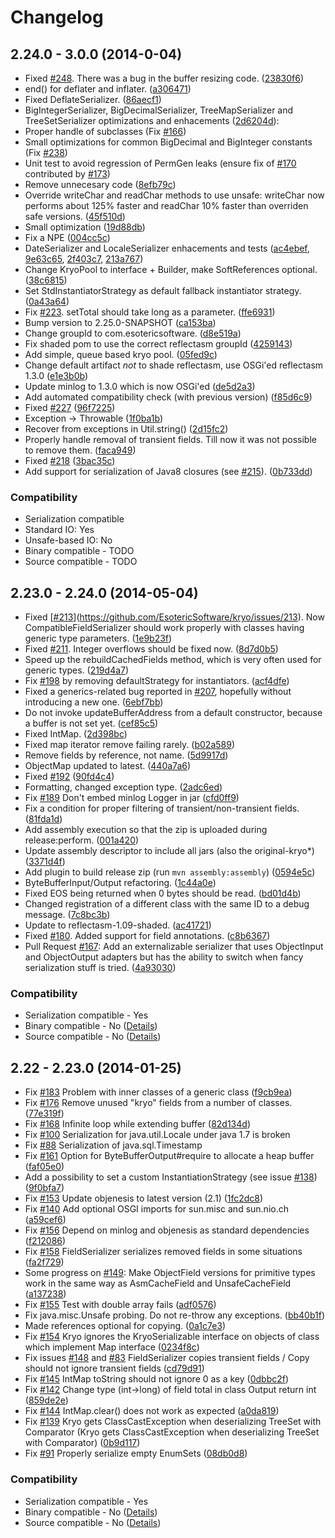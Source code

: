 # Changelog

## 2.24.0 - 3.0.0 (2014-0-04)

* Fixed [#248](https://github.com/EsotericSoftware/kryo/issues/248). There was a bug in the buffer resizing code. ([23830f6](https://github.com/EsotericSoftware/kryo/commit/23830f64cffd7ee7844fc582ef2b68023aeab908))
* end() for deflater and inflater. ([a306471](https://github.com/EsotericSoftware/kryo/commit/a3064716bb47c64e55b0048a6f5dac15dd67aabe))
* Fixed DeflateSerializer. ([86aecf1](https://github.com/EsotericSoftware/kryo/commit/86aecf10b522bb99e126e2c89cfab33ad00d03d0))
* BigIntegerSerializer, BigDecimalSerializer, TreeMapSerializer and TreeSetSerializer optimizations and enhacements ([2d6204d](https://github.com/EsotericSoftware/kryo/commit/2d6204dc5a04c10689a413d5365a607bdd1edab9)):
 * Proper handle of subclasses (Fix [#166](https://github.com/EsotericSoftware/kryo/issues/166))
 * Small optimizations for common BigDecimal and BigInteger constants (Fix [#238](https://github.com/EsotericSoftware/kryo/issues/238))
 * Unit test to avoid regression of PermGen leaks (ensure fix of [#170](https://github.com/EsotericSoftware/kryo/issues/170) contributed by [#173](https://github.com/EsotericSoftware/kryo/issues/173))
* Remove unnecesary code ([8efb79c](https://github.com/EsotericSoftware/kryo/commit/8efb79c163b7ad539cb3099782e218b5bbe272f6))
* Override writeChar and readChar methods to use unsafe: writeChar now performs about 125% faster and readChar 10% faster than overriden safe versions. ([45f510d](https://github.com/EsotericSoftware/kryo/commit/45f510de2dc07a65cf3807f28f6a9f9aa1749aca))
* Small optimization ([19d88db](https://github.com/EsotericSoftware/kryo/commit/19d88db264a912fbc2ed33149a4398b91cc89202))
* Fix a NPE ([004cc5c](https://github.com/EsotericSoftware/kryo/commit/004cc5cd2a6c2ecc2c839f34ab5ce4951ca32700))
* DateSerializer and LocaleSerializer enhacements and tests ([ac4ebef](https://github.com/EsotericSoftware/kryo/commit/ac4ebef070f82a419263c97d18146c35d9e0cde7), [9e63c65](https://github.com/EsotericSoftware/kryo/commit/9e63c65c51937c1a6d95ec2f7a972112fa37ee5b), [2f403c7](https://github.com/EsotericSoftware/kryo/commit/2f403c7b26fa056cd1bd807d3c330d5731e61193), [213a767](https://github.com/EsotericSoftware/kryo/commit/213a767a87a0e067d38b25bdd3c2f33e0ca0d31e))
* Change KryoPool to interface + Builder, make SoftReferences optional. ([38c6815](https://github.com/EsotericSoftware/kryo/commit/38c681594cb48876f88b83cda731752d4b387a1f))
* Set StdInstantiatorStrategy as default fallback instantiator strategy. ([0a43a64](https://github.com/EsotericSoftware/kryo/commit/0a43a642f4fe77d7cf6d7ee22b44d4e2bac568e2))
* Fix [#223](https://github.com/EsotericSoftware/kryo/issues/223). setTotal should take long as a parameter. ([ffe6931](https://github.com/EsotericSoftware/kryo/commit/ffe6931b559c1579f44936f13e73a9f71640a96b))
* Bump version to 2.25.0-SNAPSHOT ([ca153ba](https://github.com/EsotericSoftware/kryo/commit/ca153ba7deca816f9b95405e6cf956da56f2e464))
* Change groupId to com.esotericsoftware. ([d8e519a](https://github.com/EsotericSoftware/kryo/commit/d8e519a65dc16d06ec37e25dfc2cc11a7332ee2f))
* Fix shaded pom to use the correct reflectasm groupId ([4259143](https://github.com/EsotericSoftware/kryo/commit/425914333db7271536dcb6f0f34c6bac8bf5f3e6))
* Add simple, queue based kryo pool. ([05fed9c](https://github.com/EsotericSoftware/kryo/commit/05fed9cfe0a775afa38c49c34822c10193d7b67a))
* Change default artifact *not* to shade reflectasm, use OSGi'ed reflectasm 1.3.0 ([e1e3b0b](https://github.com/EsotericSoftware/kryo/commit/e1e3b0b18684961bd0b97665a4e662ec64b8c1e5))
* Update minlog to 1.3.0 which is now OSGi'ed ([de5d2a3](https://github.com/EsotericSoftware/kryo/commit/de5d2a3209c3122031f130e82f0267e7229ae731))
* Add automated compatibility check (with previous version) ([f85d6c9](https://github.com/EsotericSoftware/kryo/commit/f85d6c98a371b4c25f1fcc5e753855e5371e279d))
* Fixed [#227](https://github.com/EsotericSoftware/kryo/issues/227) ([96f7225](https://github.com/EsotericSoftware/kryo/commit/96f7225694322e27268dd698fefdffff5f4cfb6c))
* Exception -> Throwable ([1f0ba1b](https://github.com/EsotericSoftware/kryo/commit/1f0ba1b94c83cf26fc6ce108641d32c2e3c171c3))
* Recover from exceptions in Util.string() ([2d15fc2](https://github.com/EsotericSoftware/kryo/commit/2d15fc2652ee777ba153409be0b258b30fc8a6ff))
* Properly handle removal of transient fields. Till now it was not possible to remove them. ([faca949](https://github.com/EsotericSoftware/kryo/commit/faca94981c41aa9bd92a8a7f81b073d6b85ba0c4))
* Fixed [#218](https://github.com/EsotericSoftware/kryo/issues/218) ([3bac35c](https://github.com/EsotericSoftware/kryo/commit/3bac35c8f28216295b391372e89a6cbf61b943a0))
* Add support for serialization of Java8 closures (see [#215](https://github.com/EsotericSoftware/kryo/issues/215)). ([0b733dd](https://github.com/EsotericSoftware/kryo/commit/0b733ddad02e51b08e85a28fd960790ff4e69e8e))

### Compatibility

* Serialization compatible
 * Standard IO: Yes
 * Unsafe-based IO: No
* Binary compatible - TODO
* Source compatible - TODO

## 2.23.0 - 2.24.0 (2014-05-04)

* Fixed [[#213](https://github.com/EsotericSoftware/kryo/issues/213)](https://github.com/EsotericSoftware/kryo/issues/213). Now CompatibleFieldSerializer should work properly with classes having generic type parameters. ([1e9b23f](https://github.com/EsotericSoftware/kryo/commit/1e9b23fb05232e485cde476c130e1c02b245f830))
* Fixed [#211](https://github.com/EsotericSoftware/kryo/issues/211). Integer overflows should be fixed now. ([8d7d0b5](https://github.com/EsotericSoftware/kryo/commit/8d7d0b596d04970ac24cef1f7bc289913f645dee))
* Speed up the rebuildCachedFields method, which is very often used for generic types. ([219d4a7](https://github.com/EsotericSoftware/kryo/commit/219d4a77d7100176aaa18db489cd446cf5ec71ac))
* Fix [#198](https://github.com/EsotericSoftware/kryo/issues/198) by removing defaultStrategy for instantiators. ([acf4dfe](https://github.com/EsotericSoftware/kryo/commit/acf4dfe5e3b9f8cb7e2824ac85e76faf9b6c8ea5))
* Fixed a generics-related bug reported in [#207](https://github.com/EsotericSoftware/kryo/issues/207), hopefully without introducing a new one. ([6ebf7bb](https://github.com/EsotericSoftware/kryo/commit/6ebf7bb8ebf3193fdcb9bbd2e9727535b1427034))
* Do not invoke updateBufferAddress from a default constructor, because a buffer is not set yet. ([cef85c5](https://github.com/EsotericSoftware/kryo/commit/cef85c5cfe6c30a65243266772de0c25514314b3))
* Fixed IntMap. ([2d398bc](https://github.com/EsotericSoftware/kryo/commit/2d398bce497c4fb73aa46d5e4eaa8dcfaf4492ea))
* Fixed map iterator remove failing rarely. ([b02a589](https://github.com/EsotericSoftware/kryo/commit/b02a589c1b414f3987debaa856e03a8c2252cdde))
* Remove fields by reference, not name. ([5d9917d](https://github.com/EsotericSoftware/kryo/commit/5d9917dcab338d9a5f44313d330aab3da5bb0045))
* ObjectMap updated to latest. ([440a7a6](https://github.com/EsotericSoftware/kryo/commit/440a7a6f418f74574c63f0f2cfc20aacb7d5ae2c))
* Fixed [#192](https://github.com/EsotericSoftware/kryo/issues/192) ([90fd4c4](https://github.com/EsotericSoftware/kryo/commit/90fd4c4ae08c1be7adb02248ad05e96f436cf3c9))
* Formatting, changed exception type. ([2adc6ed](https://github.com/EsotericSoftware/kryo/commit/2adc6ed9d2568eb31e249af2954940f530a874a6))
* Fix [#189](https://github.com/EsotericSoftware/kryo/issues/189) Don't embed minlog Logger in jar ([cfd0ff9](https://github.com/EsotericSoftware/kryo/commit/cfd0ff9e617d8283166eddce97ba1bc80dff7b69))
* Fix a condition for proper filtering of transient/non-transient fields. ([81fda1d](https://github.com/EsotericSoftware/kryo/commit/81fda1d6ae940cd3ad1c3ed4c3d0e6ee3004e331))
* Add assembly execution so that the zip is uploaded during release:perform. ([001a420](https://github.com/EsotericSoftware/kryo/commit/001a420e2aed92850b35dfcc25aa2621f9e77aa1))
* Update assembly descriptor to include all jars (also the original-kryo*) ([3371d4f](https://github.com/EsotericSoftware/kryo/commit/3371d4f514cdc2452109e96f5df73345fa169051))
* Add plugin to build release zip (run `mvn assembly:assembly`) ([0594e5c](https://github.com/EsotericSoftware/kryo/commit/0594e5cb0709737766c5c92fa8a08b0f574d166e))
* ByteBufferInput/Output refactoring. ([1c44a0e](https://github.com/EsotericSoftware/kryo/commit/1c44a0ef8bc3b25b05f8ec75c66f5665bf6a8385))
* Fixed EOS being returned when 0 bytes should be read. ([bd01d4b](https://github.com/EsotericSoftware/kryo/commit/bd01d4bf091ff35ee9ec57d1445c06d5861a2a8b))
* Changed registration of a different class with the same ID to a debug message. ([7c8bc3b](https://github.com/EsotericSoftware/kryo/commit/7c8bc3b329da6d2e0b5f2e325ad59325e70547c8))
* Update to reflectasm-1.09-shaded. ([ac41721](https://github.com/EsotericSoftware/kryo/commit/ac41721f956f14982f41d7edec67b4ef5742c196))
* Fixed [#180](https://github.com/EsotericSoftware/kryo/issues/180). Added support for field annotations. ([c8b6367](https://github.com/EsotericSoftware/kryo/commit/c8b6367f0f736dfc4baade7b9afc8fa055401eef))
* Pull Request [#167](https://github.com/EsotericSoftware/kryo/issues/167): Add an externalizable serializer that uses ObjectInput and ObjectOutput adapters but has the ability to switch when fancy serialization stuff is tried. ([4a93030](https://github.com/EsotericSoftware/kryo/commit/4a93030adfe8b978f8dee67e4eec93c3704430ea))

### Compatibility

* Serialization compatible - Yes
* Binary compatible - No ([Details](https://rawgithub.com/EsotericSoftware/kryo/master/compat_reports/kryo/2.23.0_to_2.24.0/compat_report.html))
* Source compatible - No ([Details](https://rawgithub.com/EsotericSoftware/kryo/master/compat_reports/kryo/2.23.0_to_2.24.0/compat_report.html#Source))


## 2.22 - 2.23.0 (2014-01-25)

* Fix [#183](https://github.com/EsotericSoftware/kryo/issues/183) Problem with inner classes of a generic class ([f9cb9ea](https://github.com/EsotericSoftware/kryo/commit/f9cb9ea8e97fdfcacab685f054d523af1a110353))
* Fix [#176](https://github.com/EsotericSoftware/kryo/issues/176) Remove unused "kryo" fields from a number of classes. ([77e319f](https://github.com/EsotericSoftware/kryo/commit/77e319f9706b37d9edf7be85868ae520b0f52db5))
* Fix [#168](https://github.com/EsotericSoftware/kryo/issues/168) Infinite loop while extending buffer ([82d134d](https://github.com/EsotericSoftware/kryo/commit/82d134d5ab91918c70290289a9bafe1efeabf60b))
* Fix [#100](https://github.com/EsotericSoftware/kryo/issues/100) Serialization for java.util.Locale under java 1.7 is broken
* Fix [#88](https://github.com/EsotericSoftware/kryo/issues/88) Serialization of java.sql.Timestamp
* Fix [#161](https://github.com/EsotericSoftware/kryo/issues/161) Option for ByteBufferOutput#require to allocate a heap buffer ([faf05e0](https://github.com/EsotericSoftware/kryo/commit/faf05e0db69ef65bee741943bda1b83c3c46f197))
* Add a possibility to set a custom InstantiationStrategy (see issue [#138](https://github.com/EsotericSoftware/kryo/issues/138)) ([9f0bfa7](https://github.com/EsotericSoftware/kryo/commit/9f0bfa7e7a81e34ef536e5c6ae263538eaf944b7))
* Fix [#153](https://github.com/EsotericSoftware/kryo/issues/153) Update objenesis to latest version (2.1) ([1fc2dc8](https://github.com/EsotericSoftware/kryo/commit/1fc2dc8ad484ab0dc0af6ce86a5bef44c699631e))
* Fix [#140](https://github.com/EsotericSoftware/kryo/issues/140) Add optional OSGI imports for sun.misc and sun.nio.ch ([a59cef6](https://github.com/EsotericSoftware/kryo/commit/a59cef66c3f302e42e44f49f18ff28da01dc3dbc))
* Fix [#156](https://github.com/EsotericSoftware/kryo/issues/156) Depend on minlog and objenesis as standard dependencies ([f212086](https://github.com/EsotericSoftware/kryo/commit/f21208643e883fde952ad883fd81e5d7709e87eb))
* Fix [#158](https://github.com/EsotericSoftware/kryo/issues/158) FieldSerializer serializes removed fields in some situations ([fa2f729](https://github.com/EsotericSoftware/kryo/commit/fa2f729da3c87bfa94f6816ff80e390e0688c5c2))
* Some progress on [#149](https://github.com/EsotericSoftware/kryo/issues/149): Make ObjectField versions for primitive types work in the same way as AsmCacheField and UnsafeCacheField ([a137238](https://github.com/EsotericSoftware/kryo/commit/a1372389ef88218bea2ffda7f8282095b85738d8))
* Fix [#155](https://github.com/EsotericSoftware/kryo/issues/155) Test with double array fails ([adf0576](https://github.com/EsotericSoftware/kryo/commit/adf057611a2845c5f6410a9b1b050ef966a5bff5))
* Fix java.misc.Unsafe probing. Do not re-throw any exceptions. ([bb40b1f](https://github.com/EsotericSoftware/kryo/commit/bb40b1f956ec41ab0ea6502d044d2d9e170c8af7))
* Made references optional for copying. ([0a1c7e3](https://github.com/EsotericSoftware/kryo/commit/0a1c7e326c8b5ffae06ac4f6e03a7fec4aea6753))
* Fix [#154](https://github.com/EsotericSoftware/kryo/issues/154) Kryo ignores the KryoSerializable interface on objects of class which implement Map interface ([0234f8c](https://github.com/EsotericSoftware/kryo/commit/0234f8c01cf7c409808f9c93aebf7f1235f971d9))
* Fix issues [#148](https://github.com/EsotericSoftware/kryo/issues/148) and [#83](https://github.com/EsotericSoftware/kryo/issues/83) FieldSerializer copies transient fields / Copy should not ignore transient fields ([cd79d91](https://github.com/EsotericSoftware/kryo/commit/cd79d9142e46b7f498c1c46615d1a83348be2db0))
* Fix [#145](https://github.com/EsotericSoftware/kryo/issues/145) IntMap toString should not ignore 0 as a key ([0dbbc2f](https://github.com/EsotericSoftware/kryo/commit/0dbbc2f5b07a9ed737f9e2a562c3697dcefe33a6))
* Fix [#142](https://github.com/EsotericSoftware/kryo/issues/142) Change type (int->long) of field total in class Output return int ([859de2e](https://github.com/EsotericSoftware/kryo/commit/859de2ea94aa1e1e8a54c0b763f3e9f5315f0438))
* Fix [#144](https://github.com/EsotericSoftware/kryo/issues/144) IntMap.clear() does not work as expected ([a0da819](https://github.com/EsotericSoftware/kryo/commit/a0da8197565fe42557484897c5a7e2e799b5d7b3))
* Fix [#139](https://github.com/EsotericSoftware/kryo/issues/139) Kryo gets ClassCastException when deserializing TreeSet with Comparator (Kryo gets ClassCastException when deserializing TreeSet with Comparator) ([0b9d117](https://github.com/EsotericSoftware/kryo/commit/0b9d11775317f20c72aeb3d5cb333be38ff6d1c6))
* Fix [#91](https://github.com/EsotericSoftware/kryo/issues/91) Properly serialize empty EnumSets ([08db0d8](https://github.com/EsotericSoftware/kryo/commit/08db0d81f79588773fc1cdaaa64b1a4ec79920cf))

### Compatibility

* Serialization compatible - Yes
* Binary compatible - No ([Details](https://rawgithub.com/EsotericSoftware/kryo/master/compat_reports/kryo/2.22_to_2.23.0/compat_report.html))
* Source compatible - No ([Details](https://rawgithub.com/EsotericSoftware/kryo/master/compat_reports/kryo/2.22_to_2.23.0/compat_report.html#Source))